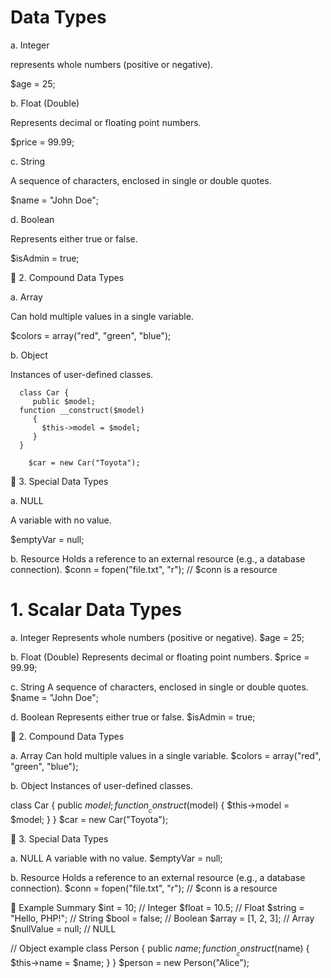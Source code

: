 # Data Types

a. Integer
   
   represents whole numbers (positive or negative).
   
   $age = 25;


b. Float (Double)
   
   Represents decimal or floating point numbers.
   
   $price = 99.99;


c. String
   
   A sequence of characters, enclosed in single or double quotes.
   
   $name = "John Doe";


d. Boolean
  
   Represents either true or false.
   
   $isAdmin = true;


🔹 2. Compound Data Types
 

   a. Array
   
   Can hold multiple values in a single variable.
   
   $colors = array("red", "green", "blue");

   
   b. Object
      
   Instances of user-defined classes.

      class Car {
         public $model;
      function __construct($model) 
         {
           $this->model = $model;
         }
      }

        $car = new Car("Toyota");


🔹 3. Special Data Types

   a. NULL

   A variable with no value.

   $emptyVar = null;

   b. Resource
      Holds a reference to an external resource (e.g., a database connection).
      $conn = fopen("file.txt", "r"); // $conn is a resource


#  1. Scalar Data Types
  
   a. Integer
      Represents whole numbers (positive or negative).
      $age = 25;

   b. Float (Double)
      Represents decimal or floating point numbers.
      $price = 99.99;

   c. String
      A sequence of characters, enclosed in single or double quotes.
      $name = "John Doe";

   d. Boolean
      Represents either true or false.
      $isAdmin = true;

🔹 2. Compound Data Types

   a. Array
   Can hold multiple values in a single variable.
   $colors = array("red", "green", "blue");

   b. Object
   Instances of user-defined classes.

   class Car {
    public $model;
    function __construct($model) 
    {
      $this->model = $model;
     }
   }
  $car = new Car("Toyota");

🔹 3. Special Data Types
   
   a. NULL
   A variable with no value.
   $emptyVar = null;

   b. Resource
   Holds a reference to an external resource (e.g., a database connection).
   $conn = fopen("file.txt", "r"); // $conn is a resource

🔹 Example Summary
   $int = 10;                  // Integer
   $float = 10.5;              // Float
   $string = "Hello, PHP!";    // String
   $bool = false;              // Boolean
   $array = [1, 2, 3];         // Array
   $nullValue = null;          // NULL

   // Object example
   class Person {
   public $name;
   function __construct($name) 
    {
    $this->name = $name;
     }
   }
$person = new Person("Alice");
